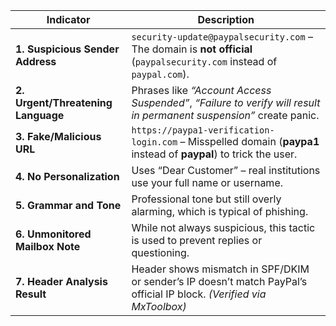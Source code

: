  Indicator                          | Description                                                                                                           |
| ---------------------------------- | --------------------------------------------------------------------------------------------------------------------- |
| **1. Suspicious Sender Address**   | `security-update@paypalsecurity.com` – The domain is **not official** (`paypalsecurity.com` instead of `paypal.com`). |
| **2. Urgent/Threatening Language** | Phrases like *“Account Access Suspended”*, *“Failure to verify will result in permanent suspension”* create panic.    |
| **3. Fake/Malicious URL**          | `https://paypa1-verification-login.com` – Misspelled domain (**paypa1** instead of **paypal**) to trick the user.     |
| **4. No Personalization**          | Uses “Dear Customer” – real institutions use your full name or username.                                              |
| **5. Grammar and Tone**            | Professional tone but still overly alarming, which is typical of phishing.                                            |
| **6. Unmonitored Mailbox Note**    | While not always suspicious, this tactic is used to prevent replies or questioning.                                   |
| **7. Header Analysis Result**      | Header shows mismatch in SPF/DKIM or sender’s IP doesn’t match PayPal’s official IP block. *(Verified via MxToolbox)* |


